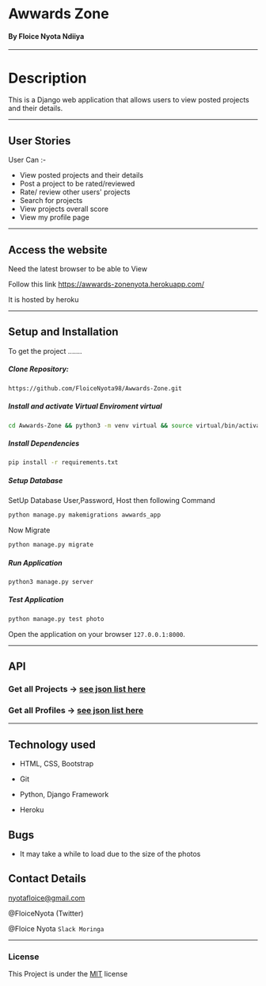 # Awwards Zone

#### By Floice Nyota Ndiiya

---
# Description  
This is a Django web application that allows users to view posted projects and their details. 
  
---
## User Stories  
User Can :-

* View posted projects and their details
* Post a project to be rated/reviewed
* Rate/ review other users' projects
* Search for projects 
* View projects overall score
* View my profile page 

---
## Access the website
Need the latest browser to be able to View

Follow this link https://awwards-zonenyota.herokuapp.com/

It is hosted by heroku

---

## Setup and Installation  
To get the project .......  
  
##### Clone Repository:  
 ```bash 
https://github.com/FloiceNyota98/Awwards-Zone.git
```
##### Install and activate Virtual Enviroment virtual  
 ```bash 
cd Awwards-Zone && python3 -m venv virtual && source virtual/bin/activate 
```  
##### Install Dependencies  
 ```bash 
 pip install -r requirements.txt 
```  
##### Setup Database  
  SetUp Database User,Password, Host then following Command  
 ```bash 
python manage.py makemigrations awwards_app 
 ``` 
 Now Migrate  
 ```bash 
 python manage.py migrate 
```
##### Run Application  
 ```bash 
 python3 manage.py server 
```
##### Test Application  
 ```bash 
 python manage.py test photo
```
Open the application on your browser `127.0.0.1:8000`.  

---

## API
### Get all Projects -> [see json list here](https://awwards-zonenyota.herokuapp.com/api/projects/?format=json)

### Get all Profiles -> [see json list here](https://awwards-zonenyota.herokuapp.com/api/profiles/?format=json)

---
  
## Technology used  
  
* HTML, CSS, Bootstrap

* Git

* Python, Django Framework

* Heroku 
  
  
## Bugs  
* It may take a while to load due to the size of the photos
  
## Contact Details
nyotafloice@gmail.com

@FloiceNyota (Twitter)

@Floice Nyota `Slack Moringa`

---

### License
This Project is under the [MIT](LICENSE) license